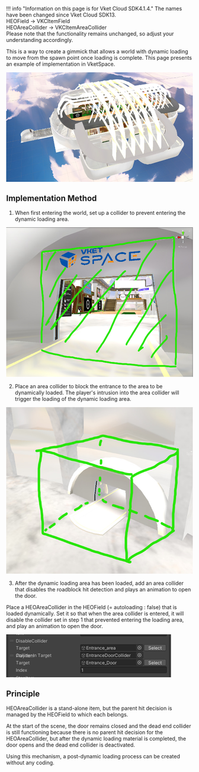 !!! info "Information on this page is for Vket Cloud SDK4.1.4."
    The names have been changed since Vket Cloud SDK13.<br>
    HEOField → VKCItemField <br>
    HEOAreaCollider → VKCItemAreaCollider <br>
    Please note that the functionality remains unchanged, so adjust your understanding accordingly. <br>

This is a way to create a gimmick that allows a world with dynamic loading to move from the spawn point once loading is complete.
This page presents an example of implementation in VketSpace.

![DoorOpensAfterLoad00](img/DoorOpensAfterLoad00.jpg)

## Implementation Method

1. When first entering the world, set up a collider to prevent entering the dynamic loading area.

![DoorOpensAfterLoad01](img/DoorOpensAfterLoad01.jpg)

2. Place an area collider to block the entrance to the area to be dynamically loaded.
The player's intrusion into the area collider will trigger the loading of the dynamic loading area.

![DoorOpensAfterLoad04](img/DoorOpensAfterLoad04.jpg)

3. After the dynamic loading area has been loaded, add an area collider that disables the roadblock hit detection and plays an animation to open the door.

Place a HEOAreaCollider in the HEOField (= autoloading : false) that is loaded dynamically. Set it so that when the area collider is entered, it will disable the collider set in step 1 that prevented entering the loading area, and play an animation to open the door.

![DoorOpensAfterLoad06](img/DoorOpensAfterLoad06.jpg)

## Principle
HEOAreaCollider is a stand-alone item, but the parent hit decision is managed by the HEOField to which each belongs.

At the start of the scene, the door remains closed and the dead end collider is still functioning because there is no parent hit decision for the HEOAreaCollider, but after the dynamic loading material is completed, the door opens and the dead end collider is deactivated.

Using this mechanism, a post-dynamic loading process can be created without any coding.

